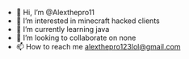 - 👋 Hi, I’m @Alexthepro11
- 👀 I’m interested in minecraft hacked clients
- 🌱 I’m currently learning java
- 💞️ I’m looking to collaborate on none
- 📫 How to reach me alexthepro123lol@gmail.com

<!---
Alexthepro11/Alexthepro11 is a ✨ special ✨ repository because its `README.md` (this file) appears on your GitHub profile.
You can click the Preview link to take a look at your changes.
--->
